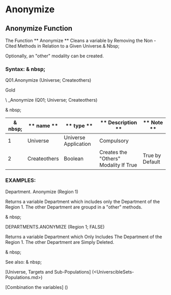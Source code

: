 # Anonymize

## Anonymize Function

The Function ** Anonymize ** Cleans a variable by Removing the Non -Cited Methods in Relation to a Given Universe.& Nbsp;

Optionally, an "other" modality can be created.

### Syntax: & nbsp;

Q01.Anonymize (Universe; Createothers)

Gold

\ _Anonymize (Q01; Universe; Createothers)

& nbsp;

| & nbsp; | ** name ** | ** type ** | ** Description ** | ** Note ** |
| --- | --- | --- | --- | --- |
| &#49; | Universe | Universe Application | Compulsory |
| &#50; | Createothers | Boolean | Creates the "Others" Modality If True | True by Default |

### EXAMPLES:

Department. Anonymize (Region 1)

Returns a variable Department which includes only the Department of the Region 1. The other Department are groupd in a "other" methods.

& nbsp;

DEPARTMENTS.ANONYMIZE (Region 1; FALSE)

Returns a variable Department which Only Includes The Department of the Region 1. The other Department are Simply Deleted.

& nbsp;

See also: & nbsp;

[Universe, Targets and Sub-Populations] (<UniverscibleSets-Populations.md>)

[Combination the variables] (<combination thevariables1.md>)